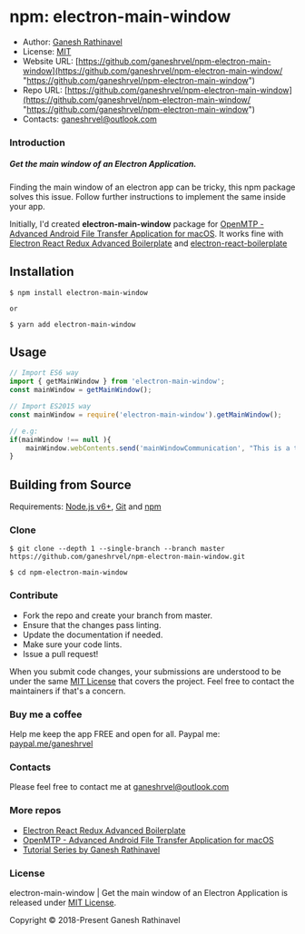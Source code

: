 # npm: electron-main-window

- Author: [Ganesh Rathinavel](https://www.linkedin.com/in/ganeshrvel "Ganesh Rathinavel")
- License: [MIT](https://github.com/ganeshrvel/openmtp/blob/master/LICENSE "MIT")
- Website URL: [https://github.com/ganeshrvel/npm-electron-main-window](https://github.com/ganeshrvel/npm-electron-main-window/ "https://github.com/ganeshrvel/npm-electron-main-window")
- Repo URL: [https://github.com/ganeshrvel/npm-electron-main-window](https://github.com/ganeshrvel/npm-electron-main-window/ "https://github.com/ganeshrvel/npm-electron-main-window")
- Contacts: ganeshrvel@outlook.com

### Introduction

##### Get the main window of an Electron Application.

Finding the main window of an electron app can be tricky, this npm package solves this issue. Follow further instructions to implement the same inside your app.

Initially, I'd created **electron-main-window** package for [OpenMTP  - Advanced Android File Transfer Application for macOS](https://github.com/ganeshrvel/openmtp "OpenMTP  - Advanced Android File Transfer Application for macOS"). It works fine with [Electron React Redux Advanced Boilerplate](https://github.com/ganeshrvel/electron-react-redux-advanced-boilerplate "Electron React Redux advanced boilerplate") and [electron-react-boilerplate](https://github.com/electron-react-boilerplate/electron-react-boilerplate "electron-react-boilerplate")

## Installation

```shell
$ npm install electron-main-window

or 

$ yarn add electron-main-window
```

## Usage

```javascript
// Import ES6 way
import { getMainWindow } from 'electron-main-window';
const mainWindow = getMainWindow();

// Import ES2015 way
const mainWindow = require('electron-main-window').getMainWindow();

// e.g:
if(mainWindow !== null ){
	mainWindow.webContents.send('mainWindowCommunication', "This is a test message");
}
```

## Building from Source

Requirements: [Node.js v6+](https://nodejs.org/en/download/ "Install Node.js"), [Git](https://git-scm.com/book/en/v2/Getting-Started-Installing-Git "Install Git") and [npm](https://www.npmjs.com/get-npm "Install Node package manager")


### Clone
```shell
$ git clone --depth 1 --single-branch --branch master https://github.com/ganeshrvel/npm-electron-main-window.git

$ cd npm-electron-main-window
```

### Contribute
- Fork the repo and create your branch from master.
- Ensure that the changes pass linting.
- Update the documentation if needed.
- Make sure your code lints.
- Issue a pull request!

When you submit code changes, your submissions are understood to be under the same [MIT License](https://github.com/ganeshrvel/npm-electron-main-window/blob/master/LICENSE "MIT License") that covers the project. Feel free to contact the maintainers if that's a concern.


### Buy me a coffee
Help me keep the app FREE and open for all.
Paypal me: [paypal.me/ganeshrvel](https://paypal.me/ganeshrvel "paypal.me/ganeshrvel")

### Contacts
Please feel free to contact me at ganeshrvel@outlook.com

### More repos
- [Electron React Redux Advanced Boilerplate](https://github.com/ganeshrvel/electron-react-redux-advanced-boilerplate "Electron React Redux Advanced Boilerplate")
- [OpenMTP  - Advanced Android File Transfer Application for macOS](https://github.com/ganeshrvel/openmtp "OpenMTP  - Advanced Android File Transfer Application for macOS")
- [Tutorial Series by Ganesh Rathinavel](https://github.com/ganeshrvel/tutorial-series-ganesh-rathinavel "Tutorial Series by Ganesh Rathinavel")

### License
electron-main-window | Get the main window of an Electron Application is released under [MIT License](https://github.com/ganeshrvel/npm-electron-main-window/blob/master/LICENSE "MIT License").

Copyright © 2018-Present Ganesh Rathinavel
